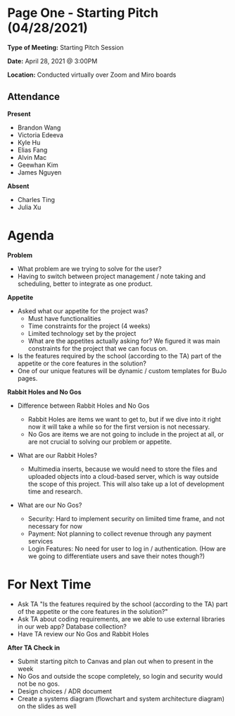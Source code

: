 # Page One - Starting Pitch (04/28/2021)

**Type of Meeting:** Starting Pitch Session

**Date:** April 28, 2021 @ 3:00PM

**Location:** Conducted virtually over Zoom and Miro boards

## Attendance

**Present**

- Brandon Wang
- Victoria Edeeva
- Kyle Hu
- Elias Fang
- Alvin Mac
- Geewhan Kim
- James Nguyen

**Absent**

- Charles Ting
- Julia Xu

# Agenda

**Problem**
- What problem are we trying to solve for the user?
- Having to switch between project management / note taking and scheduling, better to integrate as one product.

**Appetite**
- Asked what our appetite for the project was?
    - Must have functionalities
    - Time constraints for the project (4 weeks)
    - Limited technology set by the project
    - What are the appetites actually asking for? We figured it was main constraints for the project that we can focus on.
- Is the features required by the school (according to the TA) part of the appetite or the core features in the solution?
- One of our unique features will be dynamic / custom templates for BuJo pages.

**Rabbit Holes and No Gos**
- Difference between Rabbit Holes and No Gos
    - Rabbit Holes are items we want to get to, but if we dive into it right now it will take a while so for the first version is not necessary.
    - No Gos are items we are not going to include in the project at all, or are not crucial to solving our problem or appetite. 
- What are our Rabbit Holes?
    - Multimedia inserts, because we would need to store the files and uploaded objects into a cloud-based server, which is way outside the scope of this project. This will also take up a lot of development time and research.

- What are our No Gos?
    - Security: Hard to implement security on limiited time frame, and not necessary for now
    - Payment: Not planning to collect revenue through any payment services
    - Login Features: No need for user to log in / authentication. (How are we going to differentiate users and save their notes though?)

# For Next Time
- Ask TA "Is the features required by the school (according to the TA) part of the appetite or the core features in the solution?"
- Ask TA about coding requirements, are we able to use external libraries in our web app? Database collection?
- Have TA review our No Gos and Rabbit Holes

**After TA Check in**
- Submit starting pitch to Canvas and plan out when to present in the week
- No Gos and outside the scope completely, so login and security would not be no gos.
- Design choices / ADR document 
- Create a systems diagram (flowchart and system architecture diagram) on the slides as well


